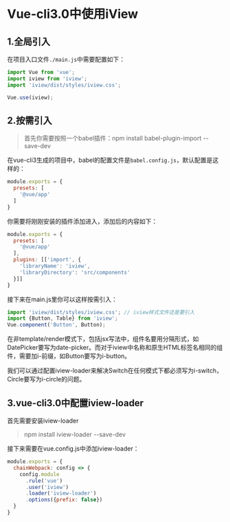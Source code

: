 # Vue-cli3.0中使用iView

## 1.全局引入

在项目入口文件<code>./main.js</code>中需要配置如下：

```javascript
import Vue from 'vue';
import iview from 'iview';
import 'iview/dist/styles/iview.css';

Vue.use(iview);
```

## 2.按需引入

> 首先你需要按照一个babel插件：npm install babel-plugin-import --save-dev

在vue-cli3生成的项目中，babel的配置文件是<code>babel.config.js</code>，默认配置是这样的：

```javascript
module.exports = {
  presets: [
    '@vue/app'
  ]
}
```

你需要将刚刚安装的插件添加进入，添加后的内容如下：

```javascript
module.exports = {
  presets: [
    '@vue/app'
  ],
  plugins: [['import', {
    'libraryName': 'iview',
    'libraryDirectory': 'src/components'
  }]]
}
```

接下来在main.js里你可以这样按需引入：
```javascript
import 'iview/dist/styles/iview.css'; // iview样式文件还是要引入
import {Button, Table} from 'iview';
Vue.component('Button', Button);
```

在非template/render模式下，包括jsx写法中，组件名要用分隔形式，如DatePicker要写为date-picker。而对于iview中名称和原生HTML标签名相同的组件，需要加i-前缀，如Button要写为i-button。

我们可以通过配置iview-loader来解决Switch在任何模式下都必须写为i-switch，Circle要写为i-circle的问题。

## 3.vue-cli3.0中配置iview-loader

首先需要安装iview-loader
> npm install iview-loader --save-dev

接下来需要在vue.config.js中添加iview-loader：

```javascript
module.exports = {
  chainWebpack: config => {
    config.module
      .rule('vue')
      .user('iview')
      .loader('iview-loader')
      .options({prefix: false})
  }
}
```